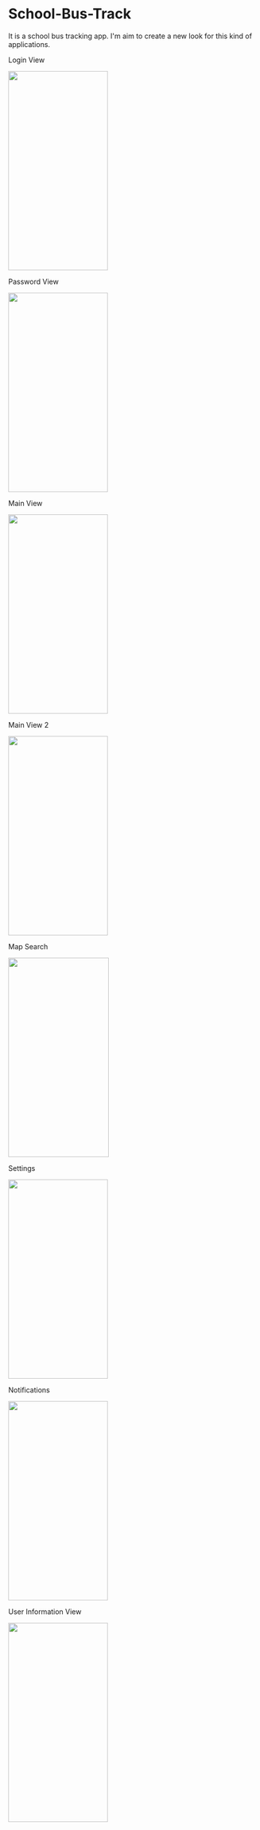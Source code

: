 # School-Bus-Track
It is a school bus tracking app. I'm aim to create a new look for this kind of applications.

Login View

<img src= "https://user-images.githubusercontent.com/79758626/140929625-abeb8e7e-1b20-4b44-92b3-c51f756e6262.png" width="200" height= "400"/>

Password View

<img src= "https://user-images.githubusercontent.com/79758626/140929650-eccadc09-c84a-497c-936f-fa3cb21bd0fc.png" width= "200" height= "400"/>

Main View

<img src= "https://user-images.githubusercontent.com/79758626/140929644-6d50d774-6061-4e7c-bea9-ab6f94af6d8a.png" width= "200" height= "400"/>

Main View 2

<img src= "https://user-images.githubusercontent.com/79758626/140929636-0b5ea179-aca4-4d66-98a7-ac51278a23cc.png" width= "200" height= "400"/>

Map Search

<img src= "https://user-images.githubusercontent.com/79758626/140929646-c4525831-304b-4d99-b2d2-7986cefe98c2.png" width= "202" height= "400"/>

Settings

<img src= "https://user-images.githubusercontent.com/79758626/140929651-3ec04149-6cd0-4475-9cc1-44c79aea59a4.png" width= "200" height= "400"/>

Notifications

<img src= "https://user-images.githubusercontent.com/79758626/140929649-3fcbd72b-a091-481b-a97b-4b98d2440f21.png" width= "200" height= "400"/>

User Information View

<img src= "https://user-images.githubusercontent.com/79758626/140929653-1ed76061-0b4c-4888-a9e2-a7ae50b8a62d.png" width= "200" height= "400"/>

